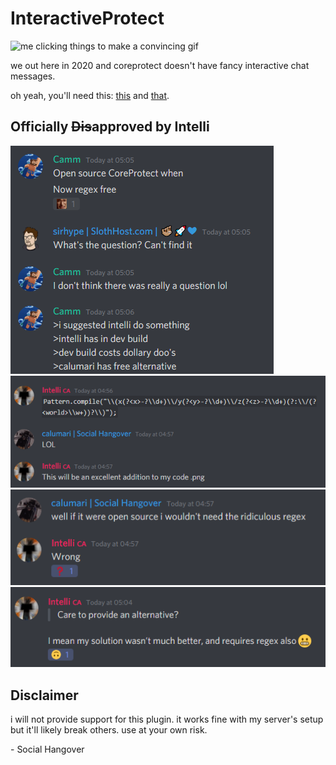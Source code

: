 # InteractiveProtect

![me clicking things to make a convincing gif](convincing_demo.gif)

we out here in 2020 and coreprotect doesn't have fancy interactive chat messages.

oh yeah, you'll need this: [this](https://github.com/lucko/helper) and [that](https://www.spigotmc.org/resources/protocollib.1997/).

## Officially ~~Dis~~approved by Intelli

![cammo](camm.png)
![excellent addition to intelli's code](intelli1.png)
![open source when](intelli3.png)
![alternative](intelli2.png)

## Disclaimer

i will not provide support for this plugin. it works fine with my server's setup but it'll likely break others. use at your own risk.

\- Social Hangover

